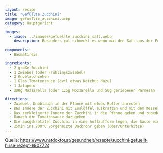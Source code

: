 ```yaml
---
layout: recipe
title: "Gefüllte Zucchini"
image: gefuellte_zucchini.webp
category: Hauptgericht

images:
  - image: ../images/gefuellte_zucchini_saft.webp
    description: Besonders gut schmeckt es wenn man den Saft aus der Form drübergiest

components:
  - Basmatireis

ingredients:
  - 2 große Zucchini
  - 1 Zwiebel (oder Frühlingszwiebel)
  - 2 Knoblauchzehen
  - 1 Glas Tomatensauce (evtl etwas Ketchup dazu)
  - 1 Jalapeno
  - 200g Mozzarella (oder 125g Mozzarella und 50g geriebener Parmesan (unter Tomatensauce!))

directions:
  - Zwiebel, Knoblauch in der Pfanne mit etwas Butter anrösten
  - Das Innere der Zucchini mit Esslöffel auskratzen und mit dem Messer zerkleinern
  - Das zerkleinerte Innere der Zucchini in die Pfanne geben und zugedeckt kurz dünsten und mit Salz/Suppenwürze würzen
  - Danach die Tomatensauce dazugeben
  - Die ausgekratzten Zucchini in eine Auflaufform legen, die Sauce einfüllen und den Mozzarella darauf verteilen
  - 25min ins 200°C vorgeheizte Backrohr geben (Ober/Unterhitze)
---
```


Quelle: https://www.netdoktor.at/gesundheit/rezepte/zucchini-gefuellt-hirse-rezept-6907724
